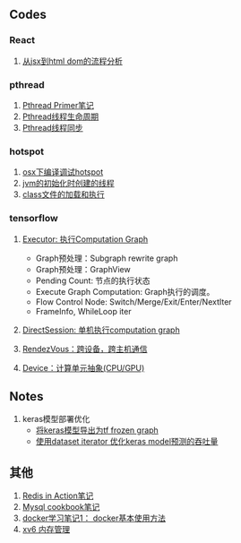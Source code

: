 ## Codes

### React
1.  [从jsx到html dom的流程分析](./React/from-jsx-to-dom.md)

### pthread
1. [Pthread Primer笔记](./Concurrency/pthread/pthread-primer.md)
2. [Pthread线程生命周期](./Concurrency/pthread/glibc-pthread-implement-thread-life-cycle.md)
3. [Pthread线程同步](./Concurrency/pthread/glibc-pthread-implement-sync.md)

###  hotspot

1. [osx下编译调试hotspot](./Java/hotspot-debug-under-osx.md)
2. [jvm的初始化时创建的线程](./Java/hotspot-thread-created-when-init.md)
3. [class文件的加载和执行](./Java/hotspot-class-file-load-and-run.md)

### tensorflow

1. [Executor: 执行Computation Graph](./tensorflow/executor.md)
    - Graph预处理：Subgraph rewrite graph
    - Graph预处理：GraphView
    - Pending Count: 节点的执行状态
    - Execute Graph Computation: Graph执行的调度。
    - Flow Control Node: Switch/Merge/Exit/Enter/NextIter
    - FrameInfo, WhileLoop iter

2. [DirectSession: 单机执行computation graph](./tensorflow/direct-session.md)
3. [RendezVous：跨设备，跨主机通信](./tensorflow/rendezvous.md)
4. [Device：计算单元抽象(CPU/GPU)](./tensorflow/device.md)


## Notes

1. keras模型部署优化
    - [将keras模型导出为tf frozen graph](./tensorflow/export-keras-model-as-tf-frozen-graph.md)
    - [使用dataset iterator 优化keras model预测的吞吐量](./tensorflow/replace-placeholder-with-iterator.md)



## 其他

1. [Redis in Action笔记](./Redis/redis-in-action-notes.md)
2. [Mysql cookbook笔记](./Mysql/mysql-cook-book-notes.md)
3. [docker学习笔记1： docker基本使用方法](./Docker/docker-basic-note.md)
4. [xv6 内存管理](./Os/xv6/memory.md)
